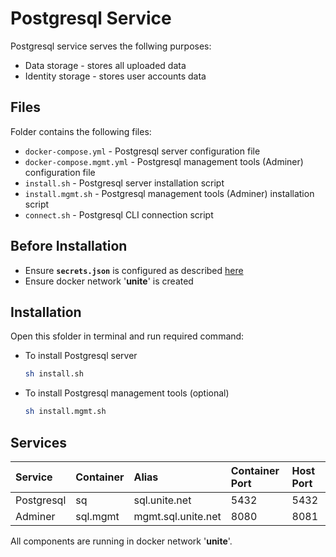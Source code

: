 # Postgresql Service

Postgresql service serves the follwing purposes:
- Data storage - stores all uploaded data
- Identity storage - stores user accounts data

## Files

Folder contains the following files:
- `docker-compose.yml` - Postgresql server configuration file
- `docker-compose.mgmt.yml` - Postgresql management tools (Adminer) configuration file
- `install.sh` - Postgresql server installation script
- `install.mgmt.sh` - Postgresql management tools (Adminer) installation script
- `connect.sh` - Postgresql CLI connection script

## Before Installation

- Ensure **`secrets.json`** is configured as described [here](https://github.com/dkfz-unite/unite-environment#secrets)
- Ensure docker network '**unite**' is created

## Installation

Open this sfolder in terminal and run required command:
- To install Postgresql server
  ```bash
  sh install.sh
  ```
- To install Postgresql management tools (optional)
  ```bash
  sh install.mgmt.sh
  ```

## Services

|Service|Container|Alias|Container Port|Host Port|
|:------|:--------|:----|:---|:---------|
|Postgresql|sq|sql.unite.net|5432|5432|
|Adminer|sql.mgmt|mgmt.sql.unite.net|8080|8081|

All components are running in docker network '**unite**'.
